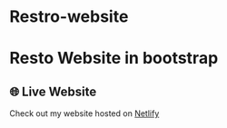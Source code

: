 # Restro-website
<h1>Resto Website in bootstrap</h1>

## 🌐 Live Website

Check out my website hosted on [Netlify](https://restowebapps.netlify.app/)